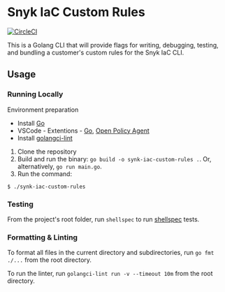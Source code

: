 # Snyk IaC Custom Rules

[![CircleCI](https://circleci.com/gh/snyk/snyk-iac-custom-rules/tree/develop.svg?style=svg)](https://circleci.com/gh/snyk/snyk-iac-custom-rules/tree/develop)

This is a Golang CLI that will provide flags for writing, debugging, testing, and bundling a customer's custom rules for the Snyk IaC CLI.

## Usage

### Running Locally

Environment preparation
* Install [Go](https://golang.org/doc/install)
* VSCode - Extentions - [Go](https://marketplace.visualstudio.com/items?itemName=ms-vscode.Go), [Open Policy Agent](https://marketplace.visualstudio.com/items?itemName=tsandall.opa)
* Install [golangci-lint](https://github.com/golangci/golangci-lint)

1. Clone the repository
2. Build and run the binary: `go build -o synk-iac-custom-rules .`. Or, alternatively, `go run main.go`.
3. Run the command:
```
$ ./synk-iac-custom-rules
```

### Testing

From the project's root folder, run `shellspec` to run [shellspec](https://github.com/shellspec/shellspec) tests.

### Formatting & Linting

To format all files in the current directory and subdirectories, run `go fmt ./...` from the root directory.

To run the linter, run `golangci-lint run -v --timeout 10m` from the root directory.

